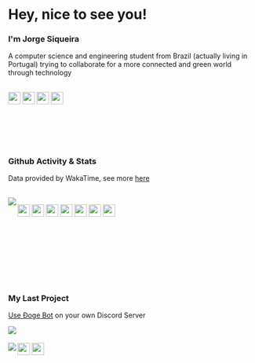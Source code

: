 # Hey, nice to see you!
### I'm Jorge Siqueira
A computer science and engineering student from Brazil (actually living in Portugal) trying to collaborate for a more connected and green world through technology
<br><br>
<p> 
<a target="_blank" href="https://www.jorgesiqueira.com"><img src="https://img.shields.io/badge/jorgesiqueira.com-0078D6.svg?style=flat-square&labelColor=231877F2&logo=&logoColor=white" height=25></a> 
<a target="_blank" href="mailto:hello@jorgesiqueira.com"><img src="https://img.shields.io/badge/hello@jorgesiqueira.com-0078D6.svg?style=flat-square&labelColor=231877F2&logo=mail&logoColor=white" height=25></a>
<a target="_blank" href="https://www.linkedin.com/in/jorgsiq"><img src="https://img.shields.io/badge/LinkedIn-0078D6.svg?style=flat-square&labelColor=231877F2&logo=linkedin&logoColor=white" height=25></a> 
<a target="_blank" href="https://bit.ly/wpp-jorgsiq"><img src="https://img.shields.io/badge/WhatsApp-0078D6.svg?style=flat-square&labelColor=231877F2&logo=whatsapp&logoColor=white" height=25></a> 
</p>


# ㅤ
### Github Activity & Stats
Data provided by WakaTime, see more <a target="_blank" href="https://wakatime.com/@jorgsiq">here</a>

<br><a><img align="left" src="https://github-readme-stats.vercel.app/api/wakatime?username=@jorgsiq&text_color=737373&icon_color=0078D6&hide_border=false&border_color=0078D6&bg_color=FF000000&custom_title=This Week&hide_rank=true&range=last_7_days"></a> 

<a><img src="https://img.shields.io/badge/Java-4A4A55.svg?style=flat-square&labelColor=231877F2&logo=java&logoColor=white" height=25></a>
<a><img src="https://img.shields.io/badge/C%23-4A4A55.svg?style=flat-square&labelColor=231877F2&logo=c-sharp&logoColor=white" height=25></a> 
<a><img src="https://img.shields.io/badge/C%2B%2B-4A4A55.svg?style=flat-square&labelColor=231877F2&logo=C%2B%2B&logoColor=white" height=25></a> 
<a><img src="https://img.shields.io/badge/C-0078D6.svg?style=flat-square&labelColor=231877F2&logo=c&logoColor=white" height=25></a> 
<a><img src="https://img.shields.io/badge/HTML-0078D6.svg?style=flat-square&labelColor=231877F2&logo=html5&logoColor=white" height=25></a> 
<a><img src="https://img.shields.io/badge/CSS-0078D6.svg?style=flat-square&labelColor=231877F2&logo=css3&logoColor=white" height=25></a> 
<a><img src="https://img.shields.io/badge/JavaScript-0078D6.svg?style=flat-square&labelColor=231877F2&logo=JavaScript&logoColor=white" height=25></a> 
<br><br><br><br>

# ㅤ
### My Last Project
<a target="_blank" href="https://discord.com/oauth2/authorize?client_id=826073829302206525&scope=bot&permissions=842263608">Use Đoge Bot</a> on your own Discord Server
<div><a><img  align="left" src="https://i.imgur.com/ht266w1.gif"/></a>
<a target="_blank" href="https://github.com/discordjs/discord.js"><br><br><img src="https://img.shields.io/badge/Discord.js-4A4A55.svg?style=flat-square&labelColor=231877F2&logo=discord&logoColor=white" height=25></a>
<a><img src="https://img.shields.io/badge/JavaScript-0078D6.svg?style=flat-square&labelColor=231877F2&logo=JavaScript&logoColor=white" height=25></a> 
<a href="https://github.com/jorgsiq/dogge-bot"><img  align="left" src="https://github-readme-stats.vercel.app/api/pin/?username=jorgsiq&repo=dogge-bot&text_color=737373&icon_color=0078D6&hide_border=false&border_color=0078D6&bg_color=FF000000&hide_title=true&hide_rank=true"/></a> </div>

